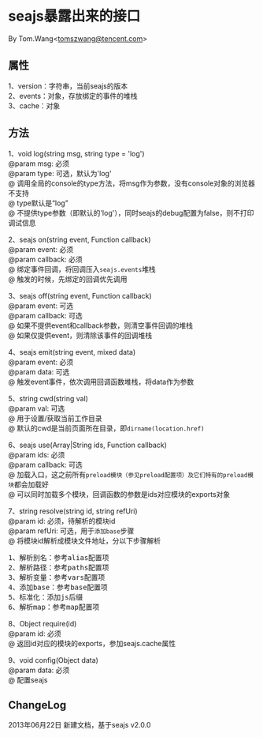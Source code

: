 # seajs暴露出来的接口 #
By Tom.Wang<tomszwang@tencent.com\>

## 属性 ##
1、version：字符串，当前seajs的版本  
2、events：对象，存放绑定的事件的堆栈  
3、cache：对象

## 方法 ##
1、void log(string msg, string type = 'log')  
@param msg: 必须  
@param type: 可选，默认为'log'  
@ 调用全局的console的type方法，将msg作为参数，没有console对象的浏览器不支持  
@ type默认是“log”  
@ 不提供type参数（即默认的'log'），同时seajs的debug配置为false，则不打印调试信息  

2、seajs on(string event, Function callback)  
@param event: 必须  
@param callback: 必须  
@ 绑定事件回调，将回调压入`seajs.events`堆栈  
@ 触发的时候，先绑定的回调优先调用  

3、seajs off(string event, Function callback)  
@param event: 可选  
@param callback: 可选  
@ 如果不提供event和callback参数，则清空事件回调的堆栈  
@ 如果仅提供event，则清除该事件的回调堆栈  

4、seajs emit(string event, mixed data)  
@param event: 必须  
@param data: 可选  
@ 触发event事件，依次调用回调函数堆栈，将data作为参数  

5、string cwd(string val)  
@param val: 可选  
@ 用于设置/获取当前工作目录   
@ 默认的cwd是当前页面所在目录，即`dirname(location.href)`  

6、seajs use(Array|String ids, Function callback)  
@param ids: 必须  
@param callback: 可选  
@ 加载入口，这之前所有`preload模块（参见preload配置项）及它们特有的preload模块`都会加载好  
@ 可以同时加载多个模块，回调函数的参数是ids对应模块的exports对象  

7、string resolve(string id, string refUri)  
@param id: 必须，待解析的模块id  
@param refUri: 可选，用于`添加base`步骤  
@ 将模块id解析成模块文件地址，分以下步骤解析  
<pre>
1、解析别名：参考alias配置项
2、解析路径：参考paths配置项
3、解析变量：参考vars配置项
4、添加base：参考base配置项
5、标准化：添加js后缀
6、解析map：参考map配置项
</pre>

8、Object require(id)  
@param id: 必须  
@ 返回id对应的模块的exports，参加seajs.cache属性  

9、void config(Object data)  
@param data: 必须  
@ 配置seajs  

## ChangeLog ##
2013年06月22日 新建文档，基于seajs v2.0.0